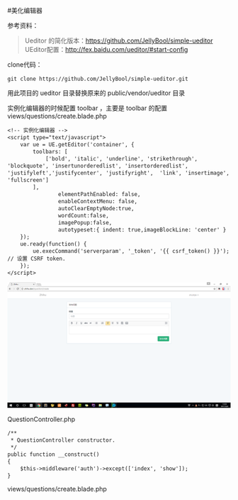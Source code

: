 #美化编辑器

参考资料：
>Ueditor 的简化版本：https://github.com/JellyBool/simple-ueditor  
>UEditor配置：http://fex.baidu.com/ueditor/#start-config

clone代码：
```
git clone https://github.com/JellyBool/simple-ueditor.git
```

用此项目的 ueditor 目录替换原来的 public/vendor/ueditor 目录

实例化编辑器的时候配置 toolbar ，主要是 toolbar 的配置
views/questions/create.blade.php
```
<!-- 实例化编辑器 -->
<script type="text/javascript">
    var ue = UE.getEditor('container', {
        toolbars: [
            ['bold', 'italic', 'underline', 'strikethrough', 'blockquote', 'insertunorderedlist', 'insertorderedlist', 'justifyleft','justifycenter', 'justifyright',  'link', 'insertimage', 'fullscreen']
        ],
                elementPathEnabled: false,
                enableContextMenu: false,
                autoClearEmptyNode:true,
                wordCount:false,
                imagePopup:false,
                autotypeset:{ indent: true,imageBlockLine: 'center' }
    });
    ue.ready(function() {
        ue.execCommand('serverparam', '_token', '{{ csrf_token() }}'); // 设置 CSRF token.
    });
</script>
```
![](image/screenshot_1491285140880.png)

QuestionController.php
```
/**
 * QuestionController constructor.
 */
public function __construct()
{
    $this->middleware('auth')->except(['index', 'show']);
}
```

views/questions/create.blade.php
```

```
